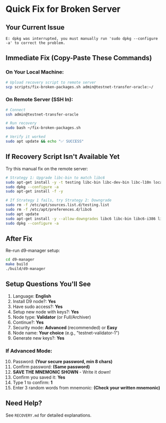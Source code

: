 # Quick Fix for Broken Server

## Your Current Issue

```
E: dpkg was interrupted, you must manually run 'sudo dpkg --configure -a' to correct the problem.
```

## Immediate Fix (Copy-Paste These Commands)

### On Your Local Machine:

```bash
# Upload recovery script to remote server
scp scripts/fix-broken-packages.sh admin@testnet-transfer-oracle:~/
```

### On Remote Server (SSH In):

```bash
# Connect
ssh admin@testnet-transfer-oracle

# Run recovery
sudo bash ~/fix-broken-packages.sh

# Verify it worked
sudo apt update && echo "✅ SUCCESS"
```

## If Recovery Script Isn't Available Yet

Try this manual fix on the remote server:

```bash
# Strategy 1: Upgrade libc-bin to match libc6
sudo apt-get install -y -t testing libc-bin libc-dev-bin libc-l10n locales
sudo dpkg --configure -a
sudo apt-get install -f -y

# If Strategy 1 fails, try Strategy 2: Downgrade
sudo rm -f /etc/apt/sources.list.d/testing.list
sudo rm -f /etc/apt/preferences.d/libc6
sudo apt update
sudo apt-get install -y --allow-downgrades libc6 libc-bin libc6-i386 libc6-dev
sudo dpkg --configure -a
```

## After Fix

Re-run d9-manager setup:

```bash
cd d9-manager
make build
./build/d9-manager
```

## Setup Questions You'll See

1. Language: **English**
2. Install D9 node?: **Yes**
3. Have sudo access?: **Yes**
4. Setup new node with keys?: **Yes**
5. Node type: **Validator** (or Full/Archiver)
6. Continue?: **Yes**
7. Security mode: **Advanced** (recommended) or **Easy**
8. Node name: **Your choice** (e.g., "testnet-validator-1")
9. Generate new keys?: **Yes**

### If Advanced Mode:
10. Password: **(Your secure password, min 8 chars)**
11. Confirm password: **(Same password)**
12. **SAVE THE MNEMONIC SHOWN** - Write it down!
13. Confirm you saved it: **Yes**
14. Type 1 to confirm: **1**
15. Enter 3 random words from mnemonic: **(Check your written mnemonic)**

## Need Help?

See `RECOVERY.md` for detailed explanations.
